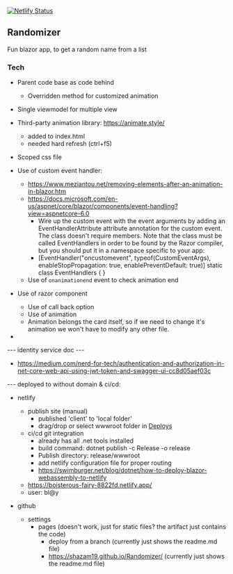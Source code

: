 [![Netlify Status](https://api.netlify.com/api/v1/badges/170e8338-7019-4c00-9226-9b7209854d35/deploy-status)](https://app.netlify.com/sites/boisterous-fairy-8822fd/deploys)

## Randomizer

Fun blazor app, to get a random name from a list



### Tech

- Parent code base as code behind
	- Overridden method for customized animation
	
- Single viewmodel for multiple view

- Third-party animation library: https://animate.style/
	- added to index.html
	- needed hard refresh (ctrl+f5)
	
- Scoped css file

- Use of custom event handler: 
	- https://www.meziantou.net/removing-elements-after-an-animation-in-blazor.htm
	- https://docs.microsoft.com/en-us/aspnet/core/blazor/components/event-handling?view=aspnetcore-6.0
		- Wire up the custom event with the event arguments by adding an EventHandlerAttribute attribute annotation for the custom event. The class doesn't require members. Note that the class must be called EventHandlers in order to be found by the Razor compiler, but you should put it in a namespace specific to your app:
		- [EventHandler("oncustomevent", typeof(CustomEventArgs), enableStopPropagation: true, enablePreventDefault: true)]
		static class EventHandlers
		{
		}
	- Use of `onanimationend` event to check animation end
		
- Use of razor component
	- Use of call back option
	- Use of animation
	- Animation belongs the card itself, so if we need to change it's animation we won't have to modify any other file.

- 

--- identity service doc ---
- https://medium.com/nerd-for-tech/authentication-and-authorization-in-net-core-web-api-using-jwt-token-and-swagger-ui-cc8d05aef03c



--- deployed to without domain & ci/cd: 
- netlify
	- publish site (manual)
		- published 'client' to 'local folder'
		- drag/drop or select wwwroot folder in [Deploys](https://app.netlify.com/sites/boisterous-fairy-8822fd/deploys)
	- ci/cd git integration
		- already has all .net tools installed
		- build command: dotnet publish -c Release -o release
		- Publish directory: release/wwwroot
		- add netlify configuration file for proper routing
		- https://swimburger.net/blog/dotnet/how-to-deploy-blazor-webassembly-to-netlify
	- https://boisterous-fairy-8822fd.netlify.app/
	- user: bl@y

- github
	- settings
		- pages (doesn't work, just for static files? the artifact just contains the code)
			- deploy from a branch (currently just shows the readme.md file)
			- https://shazam19.github.io/Randomizer/ (currently just shows the readme.md file)


